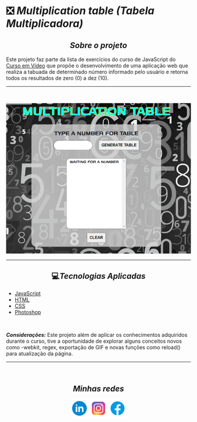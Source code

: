 # ❎ ***Multiplication table (Tabela Multiplicadora)*** #

<center>

## ***Sobre o projeto*** ##
</center>

Este projeto faz parte da lista de exercícios do curso de JavaScript do [Curso em Vídeo](http://cursoemvideo.com/curso/javascript) que propõe o desenvolvimento de uma aplicação web que realiza a tabuada de determinado número informado pelo usuário e retorna todos os resultados de zero (0) a dez (10).

***
<center> 
<br>

![](./css/assets/gif.gif)

</center>

***

<center>

## 💻***Tecnologias Aplicadas*** ##
</center>

- [JavaScript](https://developer.mozilla.org/pt-BR/docs/Learn/JavaScript/First_steps/What_is_JavaScript)
- [HTML](https://developer.mozilla.org/pt-BR/docs/Learn/Getting_started_with_the_web/HTML_basics)
- [CSS](https://developer.mozilla.org/pt-BR/docs/Glossary/CSS)
- [Photoshop](https://www.adobe.com/br/products/photoshop.html)

<br>

***Considerações:*** Este projeto além de aplicar os conhecimentos adquiridos durante o curso, tive a oportunidade de explorar alguns conceitos novos como -webkit, regex, exportação de GIF e novas funções como reload() para atualização da página.

***
<br>

<center>

## ***Minhas redes*** ##

[![](./css/assets/icon-likedin.png)](https://www.linkedin.com/in/gabriel-felix-dos-santos-85ba259b/) [![](./css/assets/icon-instagram.png)](https://www.instagram.com/feliquitox/) [![](./css/assets/icon-facebook.png)](https://www.facebook.com/gabriel.felix.50/)

</center>